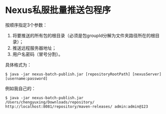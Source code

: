 # Nexus私服批量推送包程序

按顺序指定3个参数：

1. 将要推送的所有包的根目录（必须是包groupId分解为文件夹路径所在的根目录）；
2. 推送远程服务器地址；
3. 用户名密码（冒号分割）。

具体格式为：
```shell
$ java -jar nexus-batch-publish.jar [repositoryRootPath] [nexusServer] [username:password]
```
例如我自己的：
```shell
$ java -jar nexus-batch-publish.jar /Users/chengyuxing/Downloads/repository/ http://localhost:8081/repository/maven-releases/ admin:admin@123
```

